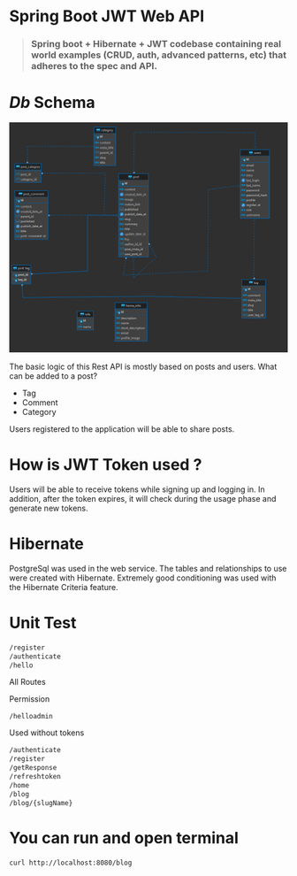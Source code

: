 # Spring Boot JWT Web API

> ### Spring boot + Hibernate + JWT  codebase containing real world examples (CRUD, auth, advanced patterns, etc) that adheres to the spec and API.

# *Db* Schema 

[![schema](.github/img/er_diagram.png)](https://site.ishakdas.dev/)

The basic logic of this Rest API is mostly based on posts and users.
What can be added to a post?
- Tag
- Comment
- Category

Users registered to the application will be able to share posts.

# How is JWT Token used ?

Users will be able to receive tokens while signing up and logging in.
In addition, after the token expires, it will check during the usage phase and generate new tokens.

# Hibernate

PostgreSql was used in the web service.
The tables and relationships to use were created with Hibernate.
Extremely good conditioning was used with the Hibernate Criteria feature.

# Unit Test

    /register
    /authenticate
    /hello
    
All Routes

Permission

    /helloadmin

Used without tokens

    /authenticate
    /register
    /getResponse
    /refreshtoken
    /home
    /blog
    /blog/{slugName}
    
    
    
    
# You can run and open terminal
    curl http://localhost:8080/blog
